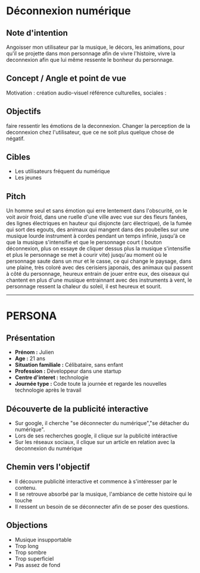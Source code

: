 # Déconnexion numérique 


## Note d'intention

Angoisser mon utilisateur par la musique, le décors, les animations, pour qu'il se projette dans mon personnage afin de vivre l'histoire, vivre la deconnexion afin que lui même ressente le bonheur du personnage.

## Concept / Angle et point de vue

Motivation : création audio-visuel
référence culturelles, sociales : 

## Objectifs 

faire ressentir les émotions de la deconnexion.
Changer la perception de la deconnexion chez l'utilisateur, que ce ne soit plus quelque chose de négatif.

## Cibles

- Les utilisateurs fréquent du numérique
- Les jeunes


## Pitch

Un homme seul et sans émotion qui erre lentement dans l'obscurité, on le voit avoir froid, dans une ruelle d'une ville avec vue sur des fleurs fanées, des lignes électriques en hauteur qui disjoncte (arc électrique), de la fumée qui sort des egouts, des animaux qui mangent dans des poubelles sur une musique lourde instrument à cordes pendant un temps infinie, jusqu'à ce que la musique s'intensifie et que le personnage court ( bouton déconnexion, plus on essaye de cliquer dessus plus la musique s'intensifie et plus le personnage se met à courir vite) jusqu'au moment où le personnage saute dans un mur et le casse, ce qui change le paysage, dans une plaine, très coloré avec des cerisiers japonais, des animaux qui passent à côté du personnage, heureux entrain de jouer entre eux, des oiseaux qui chantent en plus d'une musique entrainnant avec des instruments à vent, le personnage ressent la chaleur du soleil, il est heureux et sourit.
***
# PERSONA 

## Présentation
- **Prénom :** Julien
- **Age :** 21 ans
- **Situation familiale :** Célibataire, sans enfant
- **Profession :** Développeur dans une startup
- **Centre d'interet :** technologie
- **Journée type :** Code toute la journée et regarde les nouvelles technologie après le travail

## Découverte de la publicité interactive
- Sur google, il cherche "se déconnecter du numérique","se détacher du numérique".
- Lors de ses recherches google, il clique sur la publicité intéractive
- Sur les réseaux sociaux, il clique sur un article en relation avec la deconnexion du numérique

## Chemin vers l'objectif
- Il découvre publicité interactive et commence à s'intéresser par le contenu.
- Il se retrouve absorbé par la musique, l'ambiance de cette histoire qui le touche 
- Il ressent un besoin de se déconnecter afin de se poser des questions.  

## Objections 
- Musique insupportable
- Trop long
- Trop sombre
- Trop superficiel
- Pas assez de fond
